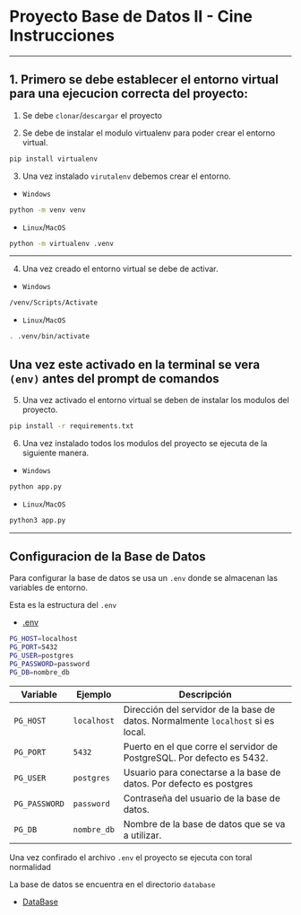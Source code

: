 # Proyecto Base de Datos II - Cine Instrucciones
-----------
##   1. Primero se debe establecer el entorno virtual para una ejecucion correcta del proyecto:
1. Se debe `clonar`/`descargar` el proyecto

2. Se debe de instalar el modulo virtualenv para poder crear el entorno virtual.
```sh 
pip install virtualenv
```
3. Una vez instalado `virutalenv` debemos crear el entorno.
- `Windows`
```sh
python -m venv venv
```
- `Linux`/`MacOS`
```sh
python -m virtualenv .venv
```
----------------------
4. Una vez creado el entorno virtual se debe de activar.
- `Windows`
```sh
/venv/Scripts/Activate
```
- `Linux`/`MacOS`
```sh
. .venv/bin/activate
```
Una vez este activado en la terminal se vera `(env)` antes del **prompt de comandos**
-----------------------
5. Una vez activado el entorno virtual se deben de instalar los modulos del proyecto.

```sh
pip install -r requirements.txt
```
6. Una vez instalado todos los modulos del proyecto se ejecuta de la siguiente manera.
- `Windows`
```sh 
python app.py
```
- `Linux`/`MacOS`
```sh 
python3 app.py
```
------------------------------
## Configuracion de la Base de Datos
Para configurar la base de datos se usa un `.env` donde se almacenan las variables de entorno.

Esta es la estructura del `.env`
- [.env](./.env)

```sh 
PG_HOST=localhost 
PG_PORT=5432      
PG_USER=postgres
PG_PASSWORD=password
PG_DB=nombre_db
```
| Variable       | Ejemplo       | Descripción                                    |
|----------------|---------------|------------------------------------------------|
| `PG_HOST`      | `localhost`   | Dirección del servidor de la base de datos. Normalmente `localhost` si es local. |
| `PG_PORT`      | `5432`        | Puerto en el que corre el servidor de PostgreSQL. Por defecto es 5432.          |
| `PG_USER`      | `postgres`    | Usuario para conectarse a la base de datos. Por defecto es postgres                                  |
| `PG_PASSWORD`  | `password`    | Contraseña del usuario de la base de datos.                                  |
| `PG_DB`        | `nombre_db`   | Nombre de la base de datos que se va a utilizar.                            |

Una vez confirado el archivo `.env` el proyecto se ejecuta con toral normalidad

La base de datos se encuentra en el directorio `database`
- [DataBase](./database/)
